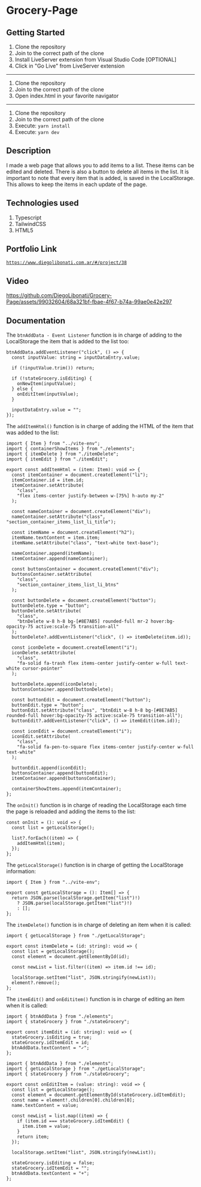 # Grocery-Page

## Getting Started

1. Clone the repository
2. Join to the correct path of the clone
3. Install LiveServer extension from Visual Studio Code [OPTIONAL]
4. Click in "Go Live" from LiveServer extension

---

1. Clone the repository
2. Join to the correct path of the clone
3. Open index.html in your favorite navigator

---

1. Clone the repository
2. Join to the correct path of the clone
3. Execute: `yarn install`
4. Execute: `yarn dev`

## Description

I made a web page that allows you to add items to a list. These items can be edited and deleted. There is also a button to delete all items in the list. It is important to note that every item that is added, is saved in the LocalStorage. This allows to keep the items in each update of the page.

## Technologies used

1. Typescript
2. TailwindCSS
3. HTML5

## Portfolio Link

[`https://www.diegolibonati.com.ar/#/project/38`](https://www.diegolibonati.com.ar/#/project/38)

## Video

https://github.com/DiegoLibonati/Grocery-Page/assets/99032604/68a321bf-fbae-4f67-b74a-99ae0e42e297

## Documentation

The `btnAddData - Event Listener` function is in charge of adding to the LocalStorage the item that is added to the list too:

```
btnAddData.addEventListener("click", () => {
  const inputValue: string = inputDataEntry.value;

  if (!inputValue.trim()) return;

  if (!stateGrocery.isEditing) {
    onNewItem(inputValue);
  } else {
    onEditItem(inputValue);
  }

  inputDataEntry.value = "";
});
```

The `addItemHtml()` function is in charge of adding the HTML of the item that was added to the list:

```
import { Item } from "../vite-env";
import { containerShowItems } from "./elements";
import { itemDelete } from "./itemDelete";
import { itemEdit } from "./itemEdit";

export const addItemHtml = (item: Item): void => {
  const itemContainer = document.createElement("li");
  itemContainer.id = item.id;
  itemContainer.setAttribute(
    "class",
    "flex items-center justify-between w-[75%] h-auto my-2"
  );

  const nameContainer = document.createElement("div");
  nameContainer.setAttribute("class", "section_container_items_list_li_title");

  const itemName = document.createElement("h2");
  itemName.textContent = item.item;
  itemName.setAttribute("class", "text-white text-base");

  nameContainer.append(itemName);
  itemContainer.append(nameContainer);

  const buttonsContainer = document.createElement("div");
  buttonsContainer.setAttribute(
    "class",
    "section_container_items_list_li_btns"
  );

  const buttonDelete = document.createElement("button");
  buttonDelete.type = "button";
  buttonDelete.setAttribute(
    "class",
    "btnDelete w-8 h-8 bg-[#8E7AB5] rounded-full mr-2 hover:bg-opacity-75 active:scale-75 transition-all"
  );
  buttonDelete?.addEventListener("click", () => itemDelete(item.id));

  const iconDelete = document.createElement("i");
  iconDelete.setAttribute(
    "class",
    "fa-solid fa-trash flex items-center justify-center w-full text-white cursor-pointer"
  );

  buttonDelete.append(iconDelete);
  buttonsContainer.append(buttonDelete);

  const buttonEdit = document.createElement("button");
  buttonEdit.type = "button";
  buttonEdit.setAttribute("class", "btnEdit w-8 h-8 bg-[#8E7AB5] rounded-full hover:bg-opacity-75 active:scale-75 transition-all");
  buttonEdit?.addEventListener("click", () => itemEdit(item.id));

  const iconEdit = document.createElement("i");
  iconEdit.setAttribute(
    "class",
    "fa-solid fa-pen-to-square flex items-center justify-center w-full text-white"
  );

  buttonEdit.append(iconEdit);
  buttonsContainer.append(buttonEdit);
  itemContainer.append(buttonsContainer);

  containerShowItems.append(itemContainer);
};
```

The `onInit()` function is in charge of reading the LocalStorage each time the page is reloaded and adding the items to the list:

```
const onInit = (): void => {
  const list = getLocalStorage();

  list?.forEach((item) => {
    addItemHtml(item);
  });
};
```

The `getLocalStorage()` function is in charge of getting the LocalStorage information:

```
import { Item } from "../vite-env";

export const getLocalStorage = (): Item[] => {
  return JSON.parse(localStorage.getItem("list")!)
    ? JSON.parse(localStorage.getItem("list")!)
    : [];
};
```

The `itemDelete()` function is in charge of deleting an item when it is called:

```
import { getLocalStorage } from "./getLocalStorage";

export const itemDelete = (id: string): void => {
  const list = getLocalStorage();
  const element = document.getElementById(id);

  const newList = list.filter((item) => item.id !== id);

  localStorage.setItem("list", JSON.stringify(newList));
  element?.remove();
};
```

The `itemEdit()` and `onEdititem()` function is in charge of editing an item when it is called:

```
import { btnAddData } from "./elements";
import { stateGrocery } from "./stateGrocery";

export const itemEdit = (id: string): void => {
  stateGrocery.isEditing = true;
  stateGrocery.idItemEdit = id;
  btnAddData.textContent = "✓";
};

import { btnAddData } from "./elements";
import { getLocalStorage } from "./getLocalStorage";
import { stateGrocery } from "./stateGrocery";

export const onEditItem = (value: string): void => {
  const list = getLocalStorage();
  const element = document.getElementById(stateGrocery.idItemEdit);
  const name = element!.children[0].children[0];
  name.textContent = value;

  const newList = list.map((item) => {
    if (item.id === stateGrocery.idItemEdit) {
      item.item = value;
    }
    return item;
  });

  localStorage.setItem("list", JSON.stringify(newList));

  stateGrocery.isEditing = false;
  stateGrocery.idItemEdit = "";
  btnAddData.textContent = "+";
};
```
